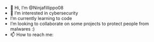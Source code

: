 - 👋 Hi, I’m @Ninjafillippo08
- 👀 I’m interested in cybersecurity
- I’m currently learning to code
- I’m looking to collaborate on some projects to protect people from malwares :)
- 📫 How to reach me:

<!---
Ninjafillippo08/Ninjafillippo08 is a ✨ special ✨ repository because its `README.md` (this file) appears on your GitHub profile.
You can click the Preview link to take a look at your changes.
--->
